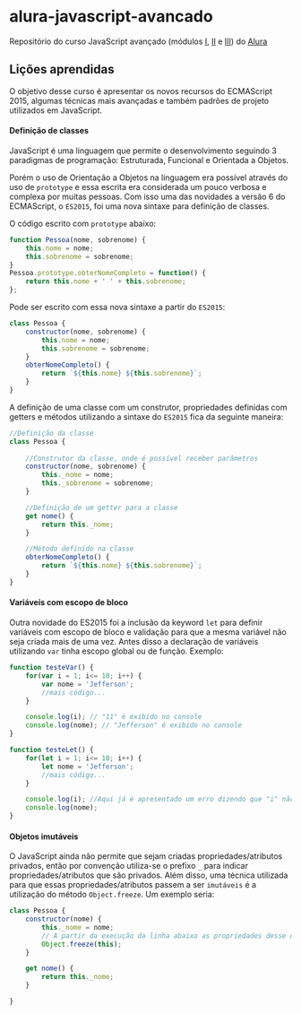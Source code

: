 # alura-javascript-avancado
Repositório do curso JavaScript avançado (módulos [I][curso1], [II][curso2] e [III][curso3]) do [Alura][alura]

## Lições aprendidas

O objetivo desse curso é apresentar os novos recursos do ECMAScript 2015, algumas técnicas mais avançadas e também padrões de projeto utilizados em JavaScript.

#### Definição de classes

JavaScript é uma linguagem que permite o desenvolvimento seguindo 3 paradigmas de programação: Estruturada, Funcional e Orientada a Objetos.

Porém o uso de Orientação a Objetos na linguagem era possível através do uso de `prototype` e essa escrita era considerada um pouco verbosa e complexa por muitas pessoas. Com isso uma das novidades a versão 6 do ECMAScript, o `ES2015`, foi uma nova sintaxe para definição de classes.

O código escrito com `prototype` abaixo:

```javascript
function Pessoa(nome, sobrenome) {
    this.nome = nome;
    this.sobrenome = sobrenome;
}
Pessoa.prototype.obterNomeCompleto = function() {
    return this.nome + ' ' + this.sobrenome;
};
```

Pode ser escrito com essa nova sintaxe a partir do `ES2015`:

```javascript
class Pessoa {
    constructor(nome, sobrenome) {
        this.nome = nome;
        this.sobrenome = sobrenome;
    }
    obterNomeCompleto() {
        return `${this.nome} ${this.sobrenome}`;
    }
}
```

A definição de uma classe com um construtor, propriedades definidas com getters e métodos utilizando a sintaxe do `ES2015` fica da seguinte maneira:

```javascript
//Definição da classe
class Pessoa {
    
    //Construtor da classe, onde é possível receber parâmetros
    constructor(nome, sobrenome) {
        this._nome = nome;
        this._sobrenome = sobrenome;
    }

    //Definição de um getter para a classe
    get nome() {
        return this._nome;
    }

    //Método definido na classe 
    obterNomeCompleto() {
        return `${this.nome} ${this.sobrenome}`;
    }
}
```

#### Variáveis com escopo de bloco

Outra novidade do ES2015 foi a inclusão da keyword `let` para definir variáveis com escopo de bloco e validação para que a mesma variável não seja criada mais de uma vez. Antes disso a declaração de variáveis utilizando `var` tinha escopo global ou de função. Exemplo:

```javascript
function testeVar() {
    for(var i = 1; i<= 10; i++) {
        var nome = 'Jefferson';
        //mais código...
    }

    console.log(i); // "11" é exibido no console
    console.log(nome); // "Jefferson" é exibido no console
}

function testeLet() {
    for(let i = 1; i<= 10; i++) {
        let nome = 'Jefferson';
        //mais código...
    }

    console.log(i); //Aqui já é apresentado um erro dizendo que "i" não foi definido.
    console.log(nome);
}
```

#### Objetos imutáveis

O JavaScript ainda não permite que sejam criadas propriedades/atributos privados, então por convenção utiliza-se o prefixo `_` para indicar propriedades/atributos que são privados. Além disso, uma técnica utilizada para que essas propriedades/atributos passem a ser `imutáveis` é a utilização do método `Object.freeze`. Um exemplo seria:

```javascript
class Pessoa {
    constructor(nome) {
        this._nome = nome;
        // A partir da execução da linha abaixo as propriedades desse objeto não podem sofrer alterações
        Object.freeze(this);
    }

    get nome() {
        return this._nome;
    }

}
```

[curso1]: https://www.alura.com.br/curso-online-javascript-es6-orientacao-a-objetos-parte-1
[curso2]: https://www.alura.com.br/curso-online-javascript-es6-orientacao-a-objetos-parte-2
[curso3]: https://www.alura.com.br/curso-online-javascript-es6-orientacao-a-objetos-parte-3
[alura]: https://www.alura.com.br